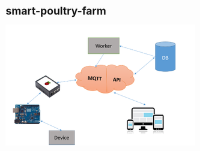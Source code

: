 # smart-poultry-farm


![Intro image](https://raw.githubusercontent.com/chungnn/smart-poultry-farm/master/public/images/intro.png)


